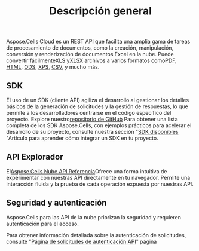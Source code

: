﻿---
title: Descripción general
second_title: Aspose.Cells Cloud Documen
type: docs
url: /es/overview/
description: Aspose.Cells Cloud admite Excel para crear, convertir, fusionar, dividir, proteger, realizar operaciones con objetos internos, etc.
weight: 10
kwords: Excel, Office Nube, REST API, Hoja de cálculo, PDF, CSV, JSON, Markdown, Descripción general
---
Aspose.Cells Cloud es un REST API que facilita una amplia gama de tareas de procesamiento de documentos, como la creación, manipulación, conversión y renderización de documentos Excel en la nube. Puede convertir fácilmente[XLS](https://docs.fileformat.com/spreadsheet/xls/) y[XLSX](https://docs.fileformat.com/spreadsheet/xlsx/) archivos a varios formatos como[PDF](https://docs.fileformat.com/view/pdf/), [HTML](https://docs.fileformat.com/web/html/), [ODS](https://docs.fileformat.com/spreadsheet/ods/), [XPS](https://docs.fileformat.com/page-description-language/xps/), [CSV](https://docs.fileformat.com/spreadsheet/csv/), y mucho más.

## **SDK**

 El uso de un SDK (cliente API) agiliza el desarrollo al gestionar los detalles básicos de la generación de solicitudes y la gestión de respuestas, lo que permite a los desarrolladores centrarse en el código específico del proyecto. Explore nuestro[repositorio de GitHub](https://github.com/aspose-cells-cloud) Para obtener una lista completa de los SDK Aspose.Cells, con ejemplos prácticos para acelerar el desarrollo de su proyecto, consulte nuestra sección "[SDK disponibles](/cells/es/available-sdks/) "Artículo para aprender cómo integrar un SDK en tu proyecto.

## **API Explorador**

 El[Aspose.Cells Nube API Referencia](https://apireference.aspose.cloud/cells/)Ofrece una forma intuitiva de experimentar con nuestras API directamente en tu navegador. Permite una interacción fluida y la prueba de cada operación expuesta por nuestras API.

## **Seguridad y autenticación**

Aspose.Cells para las API de la nube priorizan la seguridad y requieren autenticación para el acceso.

Para obtener información detallada sobre la autenticación de solicitudes, consulte "[Página de solicitudes de autenticación API](/total/getting-started/rest-api-overview/authenticating-api-requests/)" página

